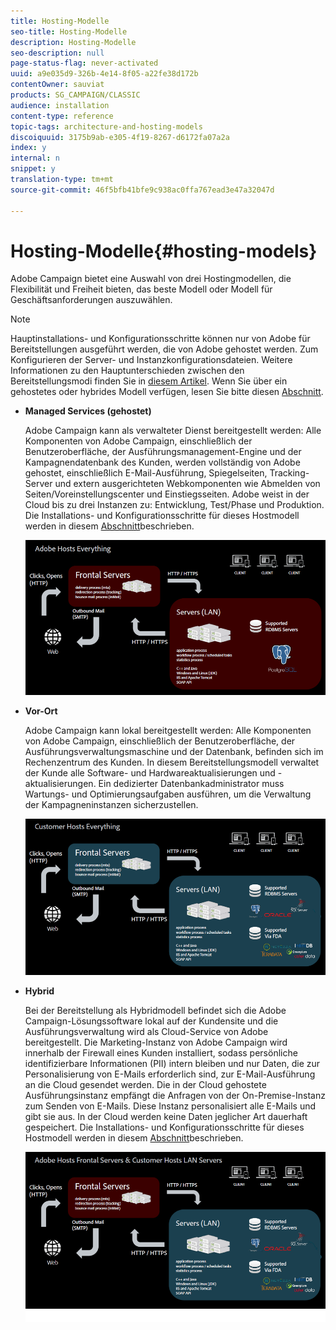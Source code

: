 ```yaml
---
title: Hosting-Modelle
seo-title: Hosting-Modelle
description: Hosting-Modelle
seo-description: null
page-status-flag: never-activated
uuid: a9e035d9-326b-4e14-8f05-a22fe38d172b
contentOwner: sauviat
products: SG_CAMPAIGN/CLASSIC
audience: installation
content-type: reference
topic-tags: architecture-and-hosting-models
discoiquuid: 3175b9ab-e305-4f19-8267-d6172fa07a2a
index: y
internal: n
snippet: y
translation-type: tm+mt
source-git-commit: 46f5bfb41bfe9c938ac0ffa767ead3e47a32047d

---
```



# Hosting-Modelle{#hosting-models}

Adobe Campaign bietet eine Auswahl von drei Hostingmodellen, die Flexibilität und Freiheit bieten, das beste Modell oder Modell für Geschäftsanforderungen auszuwählen.

>[!NOTE]
>
>Hauptinstallations- und Konfigurationsschritte können nur von Adobe für Bereitstellungen ausgeführt werden, die von Adobe gehostet werden. Zum Konfigurieren der Server- und Instanzkonfigurationsdateien. Weitere Informationen zu den Hauptunterschieden zwischen den Bereitstellungsmodi finden Sie in [diesem Artikel](https://helpx.adobe.com/campaign/kb/acc-on-prem-vs-hosted.html). Wenn Sie über ein gehostetes oder hybrides Modell verfügen, lesen Sie bitte diesen [Abschnitt](../../installation/using/about-hybrid-and-hosted-models.md).

* **Managed Services (gehostet)**

   Adobe Campaign kann als verwalteter Dienst bereitgestellt werden: Alle Komponenten von Adobe Campaign, einschließlich der Benutzeroberfläche, der Ausführungsmanagement-Engine und der Kampagnendatenbank des Kunden, werden vollständig von Adobe gehostet, einschließlich E-Mail-Ausführung, Spiegelseiten, Tracking-Server und extern ausgerichteten Webkomponenten wie Abmelden von Seiten/Voreinstellungscenter und Einstiegsseiten. Adobe weist in der Cloud bis zu drei Instanzen zu: Entwicklung, Test/Phase und Produktion. Die Installations- und Konfigurationsschritte für dieses Hostmodell werden in diesem [Abschnitt](../../installation/using/hosted-model.md)beschrieben.

   ![](assets/deployment_hosted.png)

* **Vor-Ort**

   Adobe Campaign kann lokal bereitgestellt werden: Alle Komponenten von Adobe Campaign, einschließlich der Benutzeroberfläche, der Ausführungsverwaltungsmaschine und der Datenbank, befinden sich im Rechenzentrum des Kunden. In diesem Bereitstellungsmodell verwaltet der Kunde alle Software- und Hardwareaktualisierungen und -aktualisierungen. Ein dedizierter Datenbankadministrator muss Wartungs- und Optimierungsaufgaben ausführen, um die Verwaltung der Kampagneninstanzen sicherzustellen.

   ![](assets/deployment_onpremise.png)

* **Hybrid**

   Bei der Bereitstellung als Hybridmodell befindet sich die Adobe Campaign-Lösungssoftware lokal auf der Kundensite und die Ausführungsverwaltung wird als Cloud-Service von Adobe bereitgestellt. Die Marketing-Instanz von Adobe Campaign wird innerhalb der Firewall eines Kunden installiert, sodass persönliche identifizierbare Informationen (PII) intern bleiben und nur Daten, die zur Personalisierung von E-Mails erforderlich sind, zur E-Mail-Ausführung an die Cloud gesendet werden. Die in der Cloud gehostete Ausführungsinstanz empfängt die Anfragen von der On-Premise-Instanz zum Senden von E-Mails. Diese Instanz personalisiert alle E-Mails und gibt sie aus. In der Cloud werden keine Daten jeglicher Art dauerhaft gespeichert. Die Installations- und Konfigurationsschritte für dieses Hostmodell werden in diesem [Abschnitt](../../installation/using/hybrid-model.md)beschrieben.

   ![](assets/deployment_hybrid.png)


